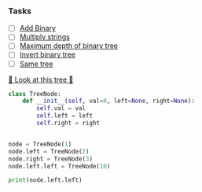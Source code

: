 ### Tasks
- [ ] [Add Binary](https://leetcode.com/problems/add-binary/)
- [ ] [Multiply strings](https://leetcode.com/problems/multiply-strings/)
- [ ] [Maximum depth of binary tree](https://leetcode.com/problems/maximum-depth-of-binary-tree/)
- [ ] [Invert binary tree](https://leetcode.com/problems/invert-binary-tree/submissions/)
- [ ] [Same tree](https://leetcode.com/problems/same-tree/)

[:evergreen_tree: Look at this tree :evergreen_tree:](http://pythontutor.com/visualize.html#code=class%20TreeNode%3A%0A%20%20%20%20def%20__init__%28self,%20val%3D0,%20left%3DNone,%20right%3DNone%29%3A%0A%20%20%20%20%20%20%20%20self.val%20%3D%20val%0A%20%20%20%20%20%20%20%20self.left%20%3D%20left%0A%20%20%20%20%20%20%20%20self.right%20%3D%20right%0A%0A%0Anode%20%3D%20TreeNode%281%29%0Anode.left%20%3D%20TreeNode%282%29%0Anode.right%20%3D%20TreeNode%283%29%0Anode.left.left%20%3D%20TreeNode%2810%29%0A%0Aprint%28node.left.left%29%0A&cumulative=false&curInstr=26&heapPrimitives=nevernest&mode=display&origin=opt-frontend.js&py=3&rawInputLstJSON=%5B%5D&textReferences=false)
```python
class TreeNode:
    def __init__(self, val=0, left=None, right=None):
        self.val = val
        self.left = left
        self.right = right


node = TreeNode(1)
node.left = TreeNode(2)
node.right = TreeNode(3)
node.left.left = TreeNode(10)

print(node.left.left)
```
